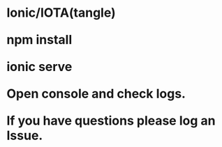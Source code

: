 <h1>Ionic/IOTA(tangle)

npm install

ionic serve

Open console and check logs.

If you have questions please log an Issue.
